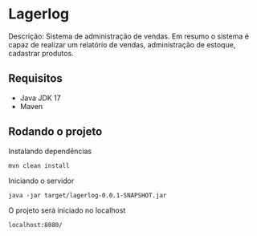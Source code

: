 # Lagerlog
Descrição:
Sistema de administração de vendas.
Em resumo o sistema é capaz de realizar um relatório de vendas, administração de estoque, cadastrar produtos. 

## Requisitos
* Java JDK 17
* Maven

## Rodando o projeto
Instalando dependências
```
mvn clean install
```

Iniciando o servidor
```
java -jar target/lagerlog-0.0.1-SNAPSHOT.jar
```

O projeto será iniciado no localhost
```
localhost:8080/
```
